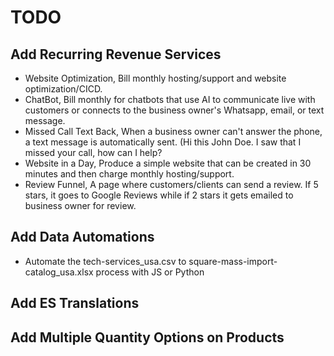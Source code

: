 # TODO

## Add Recurring Revenue Services

- Website Optimization, Bill monthly hosting/support and website optimization/CICD.
- ChatBot, Bill monthly for chatbots that use AI to communicate live with customers or connects to the business owner's Whatsapp, email, or text message.
- Missed Call Text Back, When a business owner can't answer the phone, a text message is automatically sent. (Hi this John Doe. I saw that I missed your call, how can I help?
- Website in a Day, Produce a simple website that can be created in 30 minutes and then charge monthly hosting/support.
- Review Funnel, A page where customers/clients can send a review. If 5 stars, it goes to Google Reviews while if 2 stars it gets emailed to business owner for review.

## Add Data Automations

- Automate the tech-services_usa.csv to square-mass-import-catalog_usa.xlsx process with JS or Python

## Add ES Translations

## Add Multiple Quantity Options on Products
